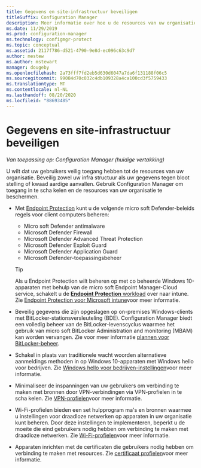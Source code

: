 ```yaml
---
title: Gegevens en site-infrastructuur beveiligen
titleSuffix: Configuration Manager
description: Meer informatie over hoe u de resources van uw organisatie kunt beschermen tegen bloot stelling of kwaad aardige aanvallen met Configuration Manager.
ms.date: 11/29/2019
ms.prod: configuration-manager
ms.technology: configmgr-protect
ms.topic: conceptual
ms.assetid: 2117f786-d521-4790-9e8d-ec096c63c9d7
author: mestew
ms.author: mstewart
manager: dougeby
ms.openlocfilehash: 2a73fff7fd2eb5d630d6047a7da6f131188f06c5
ms.sourcegitcommit: 99084d70c032c4db109328a4ca100cd3f5759433
ms.translationtype: MT
ms.contentlocale: nl-NL
ms.lasthandoff: 08/20/2020
ms.locfileid: "88693485"
---
```

# <a name="protect-data-and-site-infrastructure"></a>Gegevens en site-infrastructuur beveiligen

*Van toepassing op: Configuration Manager (huidige vertakking)*

U wilt dat uw gebruikers veilig toegang hebben tot de resources van uw organisatie. Beveilig zowel uw infra structuur als uw gegevens tegen bloot stelling of kwaad aardige aanvallen. Gebruik Configuration Manager om toegang in te scha kelen en de resources van uw organisatie te beschermen.  

- Met [Endpoint Protection](../deploy-use/endpoint-protection.md) kunt u de volgende micro soft Defender-beleids regels voor client computers beheren:

  - Micro soft Defender antimalware
  - Microsoft Defender Firewall
  - Microsoft Defender Advanced Threat Protection
  - Microsoft Defender Exploit Guard
  - Microsoft Defender Application Guard
  - Microsoft Defender-toepassingsbeheer

  > [!TIP]
  > Als u Endpoint Protection wilt beheren op met co beheerde Windows 10-apparaten met behulp van de micro soft Endpoint Manager-Cloud service, schakelt u de [ **Endpoint Protection** workload](../../comanage/workloads.md#endpoint-protection) over naar intune. Zie [Endpoint Protection voor Microsoft intune](/intune/endpoint-protection-windows-10)voor meer informatie.

- Beveilig gegevens die zijn opgeslagen op on-premises Windows-clients met BitLocker-stationsversleuteling (BDE). Configuration Manager biedt een volledig beheer van de BitLocker-levenscyclus waarmee het gebruik van micro soft BitLocker Administration and monitoring (MBAM) kan worden vervangen. Zie voor meer informatie [plannen voor BitLocker-beheer](../plan-design/bitlocker-management.md).

- Schakel in plaats van traditionele wacht woorden alternatieve aanmeldings methoden in op Windows 10-apparaten met Windows hello voor bedrijven. Zie [Windows hello voor bedrijven-instellingen](../deploy-use/windows-hello-for-business-settings.md)voor meer informatie.

- Minimaliseer de inspanningen van uw gebruikers om verbinding te maken met bronnen door VPN-verbindingen via VPN-profielen in te scha kelen. Zie [VPN-profielen](../deploy-use/vpn-profiles.md)voor meer informatie.  

- Wi-Fi-profielen bieden een set hulpprogram ma's en bronnen waarmee u instellingen voor draadloze netwerken op apparaten in uw organisatie kunt beheren. Door deze instellingen te implementeren, beperkt u de moeite die eind gebruikers nodig hebben om verbinding te maken met draadloze netwerken. Zie [Wi-Fi-profielen](../deploy-use/create-wifi-profiles.md)voor meer informatie.  

- Apparaten inrichten met de certificaten die gebruikers nodig hebben om verbinding te maken met resources. Zie [certificaat profielen](../deploy-use/introduction-to-certificate-profiles.md)voor meer informatie.